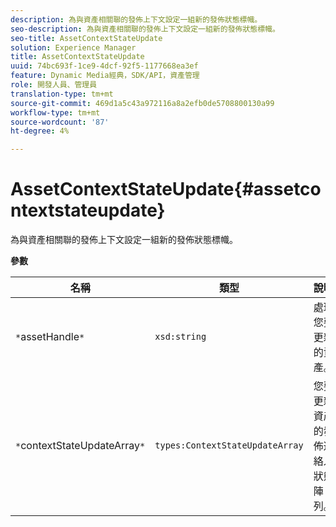 ```yaml
---
description: 為與資產相關聯的發佈上下文設定一組新的發佈狀態標幟。
seo-description: 為與資產相關聯的發佈上下文設定一組新的發佈狀態標幟。
seo-title: AssetContextStateUpdate
solution: Experience Manager
title: AssetContextStateUpdate
uuid: 74bc693f-1ce9-4dcf-92f5-1177668ea3ef
feature: Dynamic Media經典，SDK/API，資產管理
role: 開發人員、管理員
translation-type: tm+mt
source-git-commit: 469d1a5c43a972116a8a2efb0de5708800130a99
workflow-type: tm+mt
source-wordcount: '87'
ht-degree: 4%

---
```



# AssetContextStateUpdate{#assetcontextstateupdate}

為與資產相關聯的發佈上下文設定一組新的發佈狀態標幟。

**參數**

| 名稱 | 類型 | 說明 |
|---|---|---|
| `*`assetHandle`*` | `xsd:string` | 處理您要更新的資產。 |
| `*`contextStateUpdateArray`*` | `types:ContextStateUpdateArray` | 您要更新資產的發佈連絡人狀態陣列。 |

